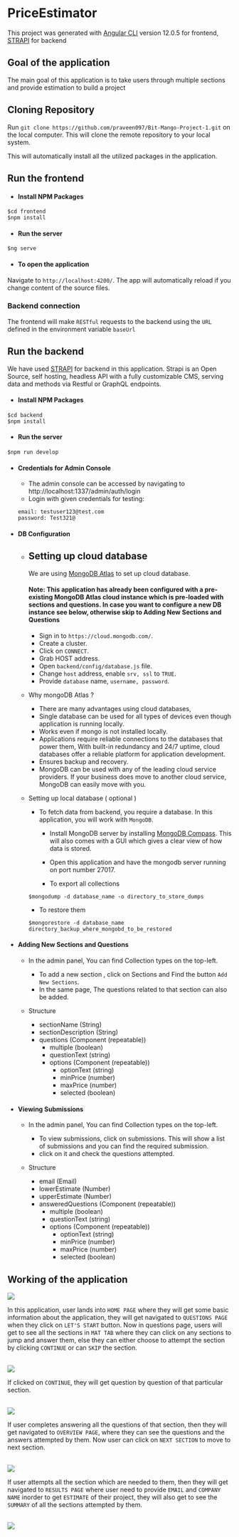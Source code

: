 # PriceEstimator

This project was generated with [Angular CLI](https://github.com/angular/angular-cli) version 12.0.5 for frontend, [STRAPI](https://strapi.io/) for backend

## Goal of the application

The main goal of this application is to take users through multiple sections and provide estimation to build a project

## Cloning Repository 

Run `git clone https://github.com/praveen097/Bit-Mango-Project-1.git` on the local computer. This will clone the remote repository to your local system.


This will automatically install all the utilized packages in the application.

## Run the frontend
* #### Install NPM Packages
 ```
 $cd frontend
 $npm install
 ```
* #### Run the server
 ```
 $ng serve
 ```
* #### To open the application 
Navigate to `http://localhost:4200/`. The app will automatically reload if you change content of the source files.

 ### Backend connection
The frontend will make `RESTful` requests to the backend using the `URL` defined in the environment variable `baseUrl`


## Run the backend
We have used [STRAPI](https://strapi.io/) for backend in this application. Strapi is an Open Source, self hosting, headless API with a fully customizable CMS, serving data and methods via Restful or GraphQL endpoints.
* #### Install NPM Packages
 ```
 $cd backend
 $npm install
 ```
* #### Run the server
 ```
 $npm run develop
 ```
* #### Credentials for Admin Console
  * The admin console can be accessed by navigating to http://localhost:1337/admin/auth/login
  * Login with given credentials for testing:
  ```
  email: testuser123@test.com
  password: Test321@
  ```
  
* #### DB Configuration
  * ## Setting up cloud database
 
    We are using [MongoDB Atlas](https://cloud.mongodb.com/) to set up cloud database.

    #### Note: This application has already been configured with a pre-existing MongoDB Atlas cloud instance which is pre-loaded with sections and questions. In case you want to configure a new DB instance see below, otherwise skip to Adding New Sections and Questions

    * Sign in to ` https://cloud.mongodb.com/ `.
    * Create a cluster.
    * Click on `CONNECT`.
    * Grab HOST address. 
    * Open `backend/config/database.js` file.
    * Change `host` address, enable `srv, ssl` to `TRUE`.
    * Provide `database` name, `username, password`.
  * Why mongoDB Atlas ?
    * There are many advantages using cloud databases, 
    * Single database can be used for all types of devices even though application is running locally.
    * Works even if mongo is not installed locally.
    * Applications require reliable connections to the databases that power them, With built-in redundancy and 24/7 uptime, cloud databases offer a reliable platform for application development.
    * Ensures backup and recovery.
    * MongoDB can be used with any of the leading cloud service providers. If your business does move to another cloud service, MongoDB can easily move with you.
  
  * Setting up local database ( optional )
    * To fetch data from backend, you require a database. In this application, you will work with `MongoDB`.

      * Install MongoDB server by installing [MongoDB Compass](https://www.mongodb.com/try/download/compass). This will also comes with a GUI which gives a clear view of how data is stored.

      * Open this application and have the mongodb server running on port number 27017.
      * To export all collections
     ```
     $mongodump -d database_name -o directory_to_store_dumps
     ```
     * To restore them
     ```
     $mongorestore -d database_name directory_backup_where_mongobd_to_be_restored
     ```
* #### Adding New Sections and Questions
    * In the admin panel, You can find Collection types on the top-left.

      * To add a new section , click on Sections and Find the button `Add New Sections`.
      * In the same page, The questions related to that section can also be added. 
    * Structure
      * sectionName (String)
      * sectionDescription (String)
      * questions (Component (repeatable))
           * multiple (boolean)
           * questionText (string)
           * options (Component (repeatable))
                * optionText (string)
                * minPrice (number)
                * maxPrice (number)
                * selected (boolean)
* #### Viewing Submissions
  * In the admin panel, You can find Collection types on the top-left.

    * To view submissions, click on submissions. This will show a list of submissions and you can find the required submission.
    * click on it and check the questions attempted.
  * Structure
    * email (Email)
    * lowerEstimate (Number)
    * upperEstimate (Number)
    * answeredQuestions (Component (repeatable))
      * multiple (boolean)
      * questionText (string)
      * options (Component (repeatable))
        * optionText (string)
        * minPrice (number)
        * maxPrice (number)
        * selected (boolean)
      



## Working of the application
<img src="https://github.com/praveen097/Bit-Mango-Project-1/blob/main/frontend/src/assets/Landing-Page.png"/>

In this application, user lands into  `HOME PAGE` where they will get some basic information about the application, they will get navigated to `QUESTIONS PAGE` when they click on `LET'S START` button.
Now in questions page, users
will get to see all the sections in `MAT TAB` where they can click on any sections to jump and answer them, else they can either choose to attempt the section by 
clicking `CONTINUE` or can `SKIP` the section.
<div><br><img src="https://github.com/praveen097/Bit-Mango-Project-1/blob/main/frontend/src/assets/Questions-Page-Information.png"/><br><div>
 
 If clicked on `CONTINUE`, they will get question by question of that particular section. 
<div><br><img src="https://github.com/praveen097/Bit-Mango-Project-1/blob/main/frontend/src/assets/Questions-Page.png"/><br><div>
 
If user completes answering 
all the questions of that section, then they will get navigated to `OVERVIEW PAGE`, where they can see the questions and the answers attempted by them. Now user 
can click on `NEXT SECTION` to move to next section. 
<div><br><img src="https://github.com/praveen097/Bit-Mango-Project-1/blob/main/frontend/src/assets/Overview-Page.png"/><br><div>
 
If user attempts all the section which are needed to them, then they will get navigated to `RESULTS PAGE` where 
user need to provide `EMAIL` and `COMPANY NAME` inorder to get `ESTIMATE` of their project, they will also get to see the `SUMMARY` of all the sections attempted by 
them.
<div><br><img src="https://github.com/praveen097/Bit-Mango-Project-1/blob/main/frontend/src/assets/Results-Page.png"/><br><div>

